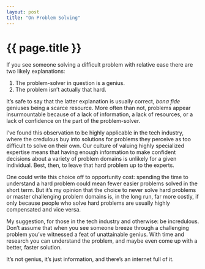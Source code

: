```yaml
---
layout: post
title: "On Problem Solving"
---
```


{{ page.title }}
================

If you see someone solving a difficult problem with relative ease there are two likely explanations:

1.  The problem-solver in question is a genius.
2.  The problem isn’t actually that hard.

It’s safe to say that the latter explanation is usually correct, *bona fide* geniuses being a scarce resource. More often than not, problems appear insurmountable because of a lack of information, a lack of resources, or a lack of confidence on the part of the problem-solver.

I’ve found this observation to be highly applicable in the tech industry, where the credulous buy into solutions for problems they perceive as too difficult to solve on their own. Our culture of valuing highly specialized expertise means that having enough information to make confident decisions about a variety of problem domains is unlikely for a given individual. Best, then, to leave that hard problem up to the experts.

One could write this choice off to opportunity cost: spending the time to understand a hard problem could mean fewer easier problems solved in the short term. But it’s my opinion that the choice to never solve hard problems or master challenging problem domains is, in the long run, far more costly, if only because people who solve hard problems are usually highly compensated and vice versa.

My suggestion, for those in the tech industry and otherwise: be incredulous. Don’t assume that when you see someone breeze through a challenging problem you’ve witnessed a feat of unattainable genius. With time and research you can understand the problem, and maybe even come up with a better, faster solution.

It’s not genius, it’s just information, and there’s an internet full of it.
